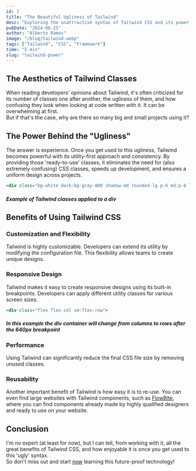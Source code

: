 ```yaml
---
id: 2
title: "The Beautiful Ugliness of Tailwind"
desc: "Exploring the unattractive syntax of Tailwind CSS and its powerful utility"
pubDate: "2024-06-25"
author: "Alberto Ramos"
image: "/blog/tailwind.webp"
tags: ["Tailwind", "CSS", "Framework"]
time: "5 min"
slug: "tailwind-power"
---
```


## The Aesthetics of Tailwind Classes
When reading developers' opinions about Tailwind, it's often criticized for its number of classes one after another, the ugliness of them, and how confusing they look when looking at code written with it. It can be overwhelming at first.
<br>
But if that's the case, why are there so many big and small projects using it?

## The Power Behind the "Ugliness"
The answer is experience. Once you get used to this ugliness, Tailwind becomes powerful with its utility-first approach and consistency. By providing those 'ready-to-use' classes, it eliminates the need for (also extremely confusing) CSS classes, speeds up development, and ensures a uniform design across projects.



```html
<div class="bg-white dark:bg-gray-800 shadow-md rounded-lg p-6 md:p-8 lg:p-10 mb-4">
  ```
##### Example of Tailwind classes applied to a div


## Benefits of Using Tailwind CSS
### Customization and Flexibility
Tailwind is highly customizable. Developers can extend its utility by modifying the configuration file. This flexibility allows teams to create unique designs.

### Responsive Design
Tailwind makes it easy to create responsive designs using its built-in breakpoints. Developers can apply different utility classes for various screen sizes.
```html
<div class="flex flex-col sm:flex-row">
  ```
##### In this example the div container will change from columns to rows after the 640px breakpoint

### Performance
Using Tailwind can significantly reduce the final CSS file size by removing unused classes.

### Reusability
Another important benefit of Tailwind is how easy it is to re-use. You can even find large websites with Tailwind components, such as <a class="styled-link" href="https://flowbite.com/" target="_blank">FlowBite</a>, where you can find components already made by highly qualified designers and ready to use on your website.

## Conclusion
I'm no expert (at least for now), but I can tell, from working with it, all the great benefits of Tailwind CSS, and how enjoyable it is once you get used to this 'ugly' syntax.
<br>
So don't miss out and start <a class="styled-link" href="https://tailwindcss.com/" target="_blank">now</a> learning this future-proof technology!

